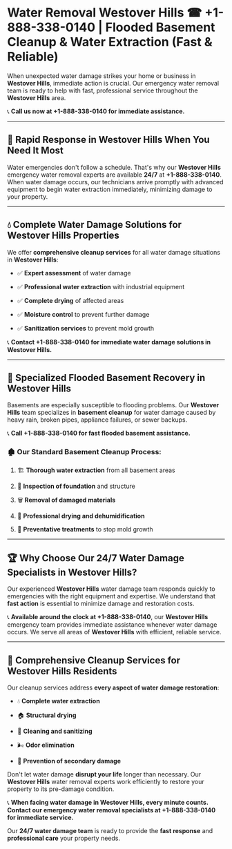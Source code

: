 # Water Removal Westover Hills ☎ +1-888-338-0140 | Flooded Basement Cleanup & Water Extraction (Fast & Reliable)

When unexpected water damage strikes your home or business in **Westover Hills**, immediate action is crucial. Our emergency water removal team is ready to help with fast, professional service throughout the **Westover Hills** area. 

📞 **Call us now at +1-888-338-0140 for immediate assistance.**
---
## 🚀 Rapid Response in Westover Hills When You Need It Most
Water emergencies don't follow a schedule. That's why our **Westover Hills** emergency water removal experts are available **24/7** at **+1-888-338-0140**. When water damage occurs, our technicians arrive promptly with advanced equipment to begin water extraction immediately, minimizing damage to your property.
---
## 💧 Complete Water Damage Solutions for Westover Hills Properties
We offer **comprehensive cleanup services** for all water damage situations in **Westover Hills**:
- ✅ **Expert assessment** of water damage  
- ✅ **Professional water extraction** with industrial equipment  
- ✅ **Complete drying** of affected areas  
- ✅ **Moisture control** to prevent further damage  
- ✅ **Sanitization services** to prevent mold growth  
📞 **Contact +1-888-338-0140 for immediate water damage solutions in Westover Hills.**
---
## 🌊 Specialized Flooded Basement Recovery in Westover Hills
Basements are especially susceptible to flooding problems. Our **Westover Hills** team specializes in **basement cleanup** for water damage caused by heavy rain, broken pipes, appliance failures, or sewer backups. 
📞 **Call +1-888-338-0140 for fast flooded basement assistance.**
### 🏚️ Our Standard Basement Cleanup Process:
1. 🏗️ **Thorough water extraction** from all basement areas  
2. 🔎 **Inspection of foundation** and structure  
3. 🗑️ **Removal of damaged materials**  
4. 💨 **Professional drying and dehumidification**  
5. 🚫 **Preventative treatments** to stop mold growth  
---
## 🏆 Why Choose Our 24/7 Water Damage Specialists in Westover Hills?
Our experienced **Westover Hills** water damage team responds quickly to emergencies with the right equipment and expertise. We understand that **fast action** is essential to minimize damage and restoration costs.
📞 **Available around the clock at +1-888-338-0140**, our **Westover Hills** emergency team provides immediate assistance whenever water damage occurs. We serve all areas of **Westover Hills** with efficient, reliable service.
---
## 🧹 Comprehensive Cleanup Services for Westover Hills Residents
Our cleanup services address **every aspect of water damage restoration**:
- 💧 **Complete water extraction**  
- 🏠 **Structural drying**  
- 🧼 **Cleaning and sanitizing**  
- 🌬️ **Odor elimination**  
- 🚫 **Prevention of secondary damage**  
Don't let water damage **disrupt your life** longer than necessary. Our **Westover Hills** water removal experts work efficiently to restore your property to its pre-damage condition.
📞 **When facing water damage in Westover Hills, every minute counts. Contact our emergency water removal specialists at +1-888-338-0140 for immediate service.**
Our **24/7 water damage team** is ready to provide the **fast response** and **professional care** your property needs.
